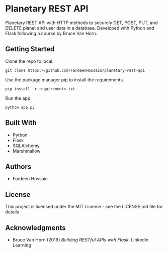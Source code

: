 # Planetary REST API

Planetary REST API with HTTP methods to securely GET, POST, PUT, and DELETE planet and user data in a database. Developed with Python and Flask following a course by Bruce Van Horn.

## Getting Started

Clone the repo to local.

```
git clone https://github.com/FardeenHossain/planetary-rest-api
```

Use the package manager pip to install the requirements.

```
pip install -r requirements.txt
```

Run the app.
```
python app.py
```

## Built With

* Python
* Flask
* SQLAlchemy
* Marshmallow


## Authors

* Fardeen Hossain

## License

This project is licensed under the MIT License - see the LICENSE.md file for details

## Acknowledgments

* Bruce Van Horn (2019) *Building RESTful APIs with Flask*, LinkedIn Learning